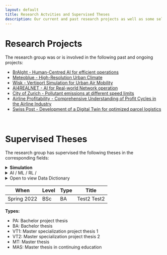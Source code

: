 ```yaml
---
layout: default
title: Research Actvities and Supervised Theses
description: Our current and past research projects as well as some selected supervised theses
---
```


# Research Projects

The research group was or is involved in the following past and ongoing projects:

- [BrAIght - Human-Centred AI for efficient operations](./projects/braight.md)
- [Meteoblue - High-Resolution Urban Climate ](./projects/urban-climate.md)
- [Wisk - Vertiport Simulation for Urban Air Mobility](./projects/vertiport-simulation.md)
- [AI4REALNET - AI for Real-world Network operation](./projects/ai4realnet.md)
- [City of Zurich - Pollutant emissions at different speed limits](./projects/stadtprojekt-zurich.md)
- [Airline Profitability - Comprehensive Understanding of Profit Cycles in the Airline Industry](./projects/airline-profit.md)
- [Swiss Post - Development of a Digital Twin for optimized parcel logistics](./projects/post-parcel-optimization.md)

<br>


# Supervised Theses

The research group has supervised the following theses in the corresponding fields:

<details>
    <summary><b>Simulation</b></summary>

        | **When** | **Level** | **Type** | **Title** |
        | --- | --- | --- | --- |
        | Spring 2022 | MSc | MT | Test Test |


        **Types:**
        * PA: Bachelor project thesis
        * BA: Bachelor thesis
        * VT1: Master specialization project thesis 1
        * VT2: Master specialization project thesis 2
        * MT: Master thesis
        * MAS: Master thesis in continuing education
        
</details>

<details>
    <summary>AI / ML / RL /</summary>

        | **When** | **Level** | **Type** | **Title** |
        | --- | --- | --- | --- |
        | Spring 2022 | BSc | BA | Test2 Test2 |


        **Types:**
        * PA: Bachelor project thesis
        * BA: Bachelor thesis
        * VT1: Master specialization project thesis 1
        * VT2: Master specialization project thesis 2
        * MT: Master thesis
        * MAS: Master thesis in continuing education
</details>


<details><summary>Open to view Data Dictionary</summary>

|Feature|Format|Type|Description|
|---|---|---|---|
|**Id**|*integer*|Nominal|Identifier for each property.|
|**PID**|*integer*|Nominal|Parcel identification number - can be usedwith city web site for parcel review.|
|**MS SubClass**|*integer*|Nominal|Identifies the type of dwellinginvolved in the sale. Type is coded, please refer to full datadocumentation|
|**MS Zoning**|*string*|Nominal|Identifies the general zoningclassification of the sale.|
</details>


| **When** | **Level** | **Type** | **Title** |
| --- | --- | --- | --- |
| Spring 2022 | BSc | BA | Test2 Test2 |


**Types:**
* PA: Bachelor project thesis
* BA: Bachelor thesis
* VT1: Master specialization project thesis 1
* VT2: Master specialization project thesis 2
* MT: Master thesis
* MAS: Master thesis in continuing education